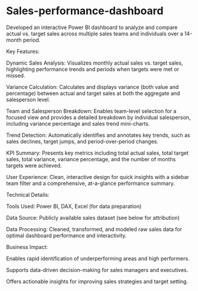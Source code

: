 # Sales-performance-dashboard
Developed an interactive Power BI dashboard to analyze and compare actual vs. target sales across multiple sales teams and individuals over a 14-month period.

Key Features:

Dynamic Sales Analysis: Visualizes monthly actual sales vs. target sales, highlighting performance trends and periods when targets were met or missed.

Variance Calculation: Calculates and displays variance (both value and percentage) between actual and target sales at both the aggregate and salesperson level.

Team and Salesperson Breakdown: Enables team-level selection for a focused view and provides a detailed breakdown by individual salesperson, including variance percentage and sales trend mini-charts.

Trend Detection: Automatically identifies and annotates key trends, such as sales declines, target jumps, and period-over-period changes.

KPI Summary: Presents key metrics including total actual sales, total target sales, total variance, variance percentage, and the number of months targets were achieved.

User Experience: Clean, interactive design for quick insights with a sidebar team filter and a comprehensive, at-a-glance performance summary.

Technical Details:

Tools Used: Power BI, DAX, Excel (for data preparation)

Data Source: Publicly available sales dataset (see below for attribution)

Data Processing: Cleaned, transformed, and modeled raw sales data for optimal dashboard performance and interactivity.

Business Impact:

Enables rapid identification of underperforming areas and high performers.

Supports data-driven decision-making for sales managers and executives.

Offers actionable insights for improving sales strategies and target setting.
